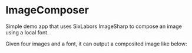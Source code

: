 # ImageComposer

Simple demo app that uses SixLabors ImageSharp to compose an image using a local font.

Given four images and a font, it can output a composited image like below:
